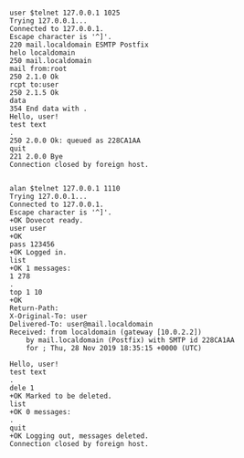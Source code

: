 
<pre><code>
user $telnet 127.0.0.1 1025
Trying 127.0.0.1...
Connected to 127.0.0.1.
Escape character is '^]'.
220 mail.localdomain ESMTP Postfix
helo localdomain
250 mail.localdomain
mail from:root
250 2.1.0 Ok
rcpt to:user
250 2.1.5 Ok
data
354 End data with <CR><LF>.<CR><LF>
Hello, user!
test text
.
250 2.0.0 Ok: queued as 228CA1AA
quit
221 2.0.0 Bye
Connection closed by foreign host.
</code></pre>

<pre><code>
alan $telnet 127.0.0.1 1110
Trying 127.0.0.1...
Connected to 127.0.0.1.
Escape character is '^]'.
+OK Dovecot ready.
user user
+OK
pass 123456
+OK Logged in.
list
+OK 1 messages:
1 278
.
top 1 10
+OK
Return-Path: <root@mail.localdomain>
X-Original-To: user
Delivered-To: user@mail.localdomain
Received: from localdomain (gateway [10.0.2.2])
    by mail.localdomain (Postfix) with SMTP id 228CA1AA
    for <user>; Thu, 28 Nov 2019 18:35:15 +0000 (UTC)
	
Hello, user!
test text
.
dele 1
+OK Marked to be deleted.
list
+OK 0 messages:
.
quit
+OK Logging out, messages deleted.
Connection closed by foreign host.
</code></pre>
